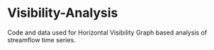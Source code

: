 # Visibility-Analysis
Code and data used for Horizontal Visibility Graph based analysis of streamflow time series.
